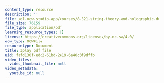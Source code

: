 ```yaml
---
content_type: resource
description: ''
file: /ol-ocw-studio-app/courses/8-821-string-theory-and-holographic-duality-fall-2014/fafd130fedc261bd2e196a40c3f9dffb_LTEtH1gzwoE.pdf
file_size: 76159
file_type: application/pdf
learning_resource_types: []
license: https://creativecommons.org/licenses/by-nc-sa/4.0/
ocw_type: OCWFile
resourcetype: Document
title: 3play pdf file
uid: fafd130f-edc2-61bd-2e19-6a40c3f9dffb
video_files:
  video_thumbnail_file: null
video_metadata:
  youtube_id: null
---
```

